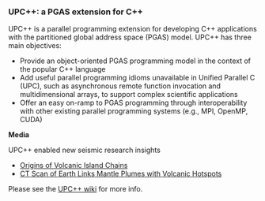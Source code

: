 ### UPC\+\+: a PGAS extension for C\+\+ ###

UPC++ is a parallel programming extension for developing C++ applications with the partitioned global address space (PGAS) model.  UPC++ has three main objectives: 

* Provide an object-oriented PGAS programming model in the context of the popular C++ language
* Add useful parallel programming idioms unavailable in Unified Parallel C (UPC), such as asynchronous remote function invocation and multidimensional arrays, to support complex scientific applications
* Offer an easy on-ramp to PGAS programming through interoperability with other existing parallel programming systems (e.g., MPI, OpenMP, CUDA)

**Media**

UPC++ enabled new seismic research insights

* [Origins of Volcanic Island Chains](https://youtu.be/tCphzt8iaWc)
* [CT Scan of Earth Links Mantle Plumes with Volcanic Hotspots](http://cs.lbl.gov/news-media/news/2015/ct-scan-of-earth-links-mantle-plumes-with-volcanic-hotspots/)

Please see the [UPC++ wiki](https://bitbucket.org/upcxx/upcxx/wiki) for more info.